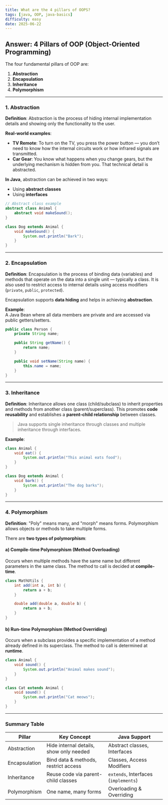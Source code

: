 ```yaml
---
title: What are the 4 pillars of OOPS?
tags: [java, OOP, java-basics]
difficulty: easy
date: 2025-06-22
---
```


## Answer: 4 Pillars of OOP (Object-Oriented Programming)

The four fundamental pillars of OOP are:

1. **Abstraction**  
2. **Encapsulation**  
3. **Inheritance**  
4. **Polymorphism**

---

### 1. Abstraction

**Definition**: Abstraction is the process of hiding internal implementation details and showing only the functionality to the user.

**Real-world examples**:
- **TV Remote**: To turn on the TV, you press the power button — you don’t need to know how the internal circuits work or how infrared signals are transmitted.
- **Car Gear**: You know what happens when you change gears, but the underlying mechanism is hidden from you. That technical detail is abstracted.

**In Java**, abstraction can be achieved in two ways:
- Using **abstract classes**
- Using **interfaces**

```java
// Abstract class example
abstract class Animal {
    abstract void makeSound();
}

class Dog extends Animal {
    void makeSound() {
        System.out.println("Bark");
    }
}
```

---

### 2. Encapsulation

**Definition**: Encapsulation is the process of binding data (variables) and methods that operate on the data into a single unit — typically a class. It is also used to restrict access to internal details using access modifiers (`private`, `public`, `protected`).

Encapsulation supports **data hiding** and helps in achieving **abstraction**.

**Example**:  
A Java Bean where all data members are private and are accessed via public getters/setters.

```java
public class Person {
    private String name;

    public String getName() {
        return name;
    }

    public void setName(String name) {
        this.name = name;
    }
}
```

---

### 3. Inheritance

**Definition**: Inheritance allows one class (child/subclass) to inherit properties and methods from another class (parent/superclass). This promotes **code reusability** and establishes a **parent-child relationship** between classes.

> Java supports single inheritance through classes and multiple inheritance through interfaces.

**Example**:
```java
class Animal {
    void eat() {
        System.out.println("This animal eats food");
    }
}

class Dog extends Animal {
    void bark() {
        System.out.println("The dog barks");
    }
}
```

---

### 4. Polymorphism

**Definition**: "Poly" means many, and "morph" means forms. Polymorphism allows objects or methods to take multiple forms.

There are **two types of polymorphism**:

#### a) Compile-time Polymorphism (Method Overloading)
Occurs when multiple methods have the same name but different parameters in the same class. The method to call is decided at **compile-time**.

```java
class MathUtils {
    int add(int a, int b) {
        return a + b;
    }

    double add(double a, double b) {
        return a + b;
    }
}
```

#### b) Run-time Polymorphism (Method Overriding)
Occurs when a subclass provides a specific implementation of a method already defined in its superclass. The method to call is determined at **runtime**.

```java
class Animal {
    void sound() {
        System.out.println("Animal makes sound");
    }
}

class Cat extends Animal {
    void sound() {
        System.out.println("Cat meows");
    }
}
```

---

### Summary Table

| Pillar        | Key Concept                            | Java Support                         |
|---------------|----------------------------------------|--------------------------------------|
| Abstraction   | Hide internal details, show only needed| Abstract classes, Interfaces         |
| Encapsulation | Bind data & methods, restrict access   | Classes, Access Modifiers            |
| Inheritance   | Reuse code via parent-child classes    | `extends`, Interfaces (`implements`) |
| Polymorphism  | One name, many forms                   | Overloading & Overriding             |

